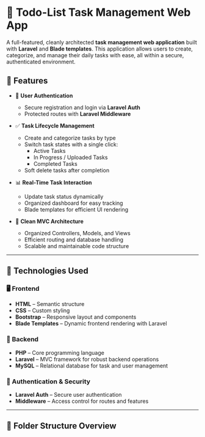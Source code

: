 # 📝 Todo-List Task Management Web App

A full-featured, cleanly architected **task management web application** built with **Laravel** and **Blade templates**. This application allows users to create, categorize, and manage their daily tasks with ease, all within a secure, authenticated environment.

## 🚀 Features

- 🔐 **User Authentication**
  - Secure registration and login via **Laravel Auth**
  - Protected routes with **Laravel Middleware**
  
- ✅ **Task Lifecycle Management**
  - Create and categorize tasks by type
  - Switch task states with a single click:
    - Active Tasks
    - In Progress / Uploaded Tasks
    - Completed Tasks
  - Soft delete tasks after completion

- 📊 **Real-Time Task Interaction**
  - Update task status dynamically
  - Organized dashboard for easy tracking
  - Blade templates for efficient UI rendering

- 🧱 **Clean MVC Architecture**
  - Organized Controllers, Models, and Views
  - Efficient routing and database handling
  - Scalable and maintainable code structure

---

## 🧠 Technologies Used

### 🖥️ Frontend
- **HTML** – Semantic structure
- **CSS** – Custom styling
- **Bootstrap** – Responsive layout and components
- **Blade Templates** – Dynamic frontend rendering with Laravel

### 🔧 Backend
- **PHP** – Core programming language
- **Laravel** – MVC framework for robust backend operations
- **MySQL** – Relational database for task and user management

### 🔐 Authentication & Security
- **Laravel Auth** – Secure user authentication
- **Middleware** – Access control for routes and features

---

## 📂 Folder Structure Overview

